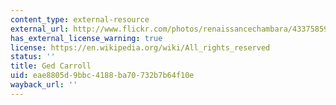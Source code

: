 ```yaml
---
content_type: external-resource
external_url: http://www.flickr.com/photos/renaissancechambara/4337585957/
has_external_license_warning: true
license: https://en.wikipedia.org/wiki/All_rights_reserved
status: ''
title: Ged Carroll
uid: eae8805d-9bbc-4188-ba70-732b7b64f10e
wayback_url: ''
---
```


